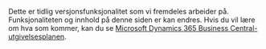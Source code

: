Dette er tidlig versjonsfunksjonalitet som vi fremdeles arbeider på. Funksjonaliteten og innhold på denne siden er kan endres. Hvis du vil lære om hva som kommer, kan du se [Microsoft Dynamics 365 Business Central-utgivelsesplanen](/dynamics365/release-plans/).